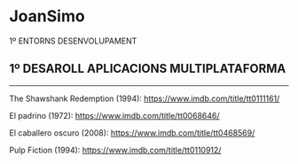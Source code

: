 # JoanSimo
1º ENTORNS DESENVOLUPAMENT
## 1º DESAROLL APLICACIONS MULTIPLATAFORMA
-----
The Shawshank Redemption (1994): https://www.imdb.com/title/tt0111161/

El padrino (1972): https://www.imdb.com/title/tt0068646/

El caballero oscuro (2008): https://www.imdb.com/title/tt0468569/

Pulp Fiction (1994): https://www.imdb.com/title/tt0110912/
